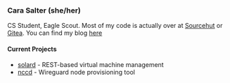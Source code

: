 ### Cara Salter (she/her)
CS Student, Eagle Scout. Most of my code is actually over at [Sourcehut](https://sr.ht/~muirrum) or [Gitea](https://git.devcara.com). You can find my blog [here](https://devcara.com)

#### Current Projects
- [solard](https://git.devcara.com/solard) - REST-based virtual machine management
- [nccd](https://git.devcara.com/muirrum/nccd) - Wireguard node provisioning tool

<!--
**Muirrum/Muirrum** is a ✨ _special_ ✨ repository because its `README.md` (this file) appears on your GitHub profile.

Here are some ideas to get you started:

- 🔭 I’m currently working on ...
- 🌱 I’m currently learning ...
- 👯 I’m looking to collaborate on ...
- 🤔 I’m looking for help with ...
- 💬 Ask me about ...
- 📫 How to reach me: ...
- 😄 Pronouns: ...
- ⚡ Fun fact: ...
-->

